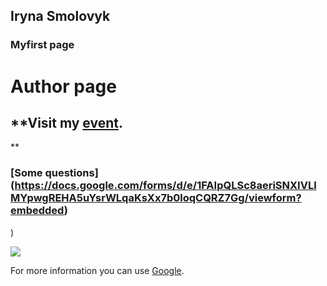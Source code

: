 ## Iryna Smolovyk


### Myfirst page


# Author page
## **Visit my [event](https://calendar.google.com/event?action=TEMPLATE&tmeid=NmEwbTZ0ZmwwODU4YmVxYWtiaWNlMTNta24gaXJlbmthc21vQG0&tmsrc=irenkasmo%40gmail.com).
**
### [Some questions] (https://docs.google.com/forms/d/e/1FAIpQLSc8aeriSNXIVLlMYpwgREHA5uYsrWLqaKsXx7b0loqCQRZ7Gg/viewform?embedded)

)


![](https://images.pexels.com/photos/110854/pexels-photo-110854.jpeg?auto=compress&cs=tinysrgb&dpr=1&w=500)


For more information you can use [Google](https://www.google.com.ua/).


